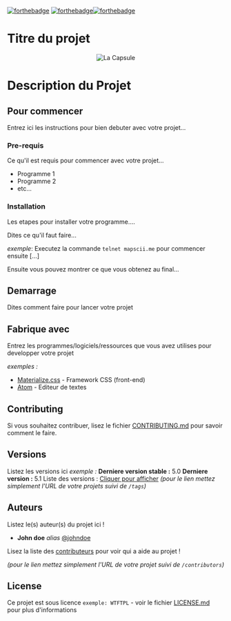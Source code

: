 [![forthebadge](http://forthebadge.com/images/badges/built-with-love.svg)](http://forthebadge.com) [![forthebadge](http://forthebadge.com/images/badges/powered-by-electricity.svg)](http://forthebadge.com)[![forthebadge](https://forthebadge.com/images/badges/60-percent-of-the-time-works-every-time.svg)](http://forthebadge.com)

# Titre du projet

<div align="center">

<p>
  <img src="https://res.cloudinary.com/matthieudev/image/upload/t_media_lib_thumb/v1663921204/original_ckecok.png" alt="La Capsule"/>
</p></div>

# Description du Projet

## Pour commencer

Entrez ici les instructions pour bien debuter avec votre projet...

### Pre-requis

Ce qu'il est requis pour commencer avec votre projet...

- Programme 1
- Programme 2
- etc...

### Installation

Les etapes pour installer votre programme....

Dites ce qu'il faut faire...

_exemple_: Executez la commande `telnet mapscii.me` pour commencer ensuite [...]

Ensuite vous pouvez montrer ce que vous obtenez au final...

## Demarrage

Dites comment faire pour lancer votre projet

## Fabrique avec

Entrez les programmes/logiciels/ressources que vous avez utilises pour developper votre projet

_exemples :_

- [Materialize.css](http://materializecss.com) - Framework CSS (front-end)
- [Atom](https://atom.io/) - Editeur de textes

## Contributing

Si vous souhaitez contribuer, lisez le fichier [CONTRIBUTING.md](https://example.org) pour savoir comment le faire.

## Versions

Listez les versions ici
_exemple :_
**Derniere version stable :** 5.0
**Derniere version :** 5.1
Liste des versions : [Cliquer pour afficher](https://gitlab.com/your/project-name/tags)
_(pour le lien mettez simplement l'URL de votre projets suivi de `/tags`)_

## Auteurs

Listez le(s) auteur(s) du projet ici !

- **John doe** _alias_ [@johndoe](https://gitlab.com/username)

Lisez la liste des [contributeurs](https://gitlab.com/your/project/contributors) pour voir qui a aide au projet !

_(pour le lien mettez simplement l'URL de votre projet suivi de `/contributors`)_

## License

Ce projet est sous licence `exemple: WTFTPL` - voir le fichier [LICENSE.md](LICENSE.md) pour plus d'informations
